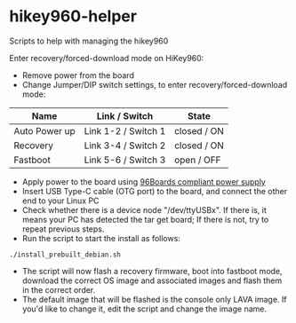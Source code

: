 # hikey960-helper
Scripts to help with managing the hikey960

Enter recovery/forced-download mode on HiKey960:

* Remove power from the board
* Change Jumper/DIP switch settings, to enter recovery/forced-download mode:

Name          | Link / Switch       | State
------------- | ------------------- | ----------
Auto Power up | Link 1-2 / Switch 1 | closed / ON
Recovery      | Link 3-4 / Switch 2 | closed / ON
Fastboot      | Link 5-6 / Switch 3 | open / OFF

* Apply power to the board using [96Boards compliant power supply](http://www.96boards.org/product/power/
)
* Insert USB Type-C cable (OTG port) to the board, and connect the other end to your Linux PC
* Check whether there is a device node "/dev/ttyUSBx". If there is, it means your PC has detected the tar
get board; If there is not, try to repeat previous steps.
* Run the script to start the install as follows:

```
./install_prebuilt_debian.sh
```

* The script will now flash a recovery firmware, boot into fastboot mode, download the correct OS image and associated images and flash them in the correct order.
* The default image that will be flashed is the console only LAVA image. If you'd like to change it, edit the script and change the image name.
